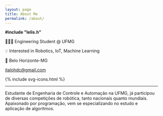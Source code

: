 ```yaml
---
layout: page
title: About Me
permalink: /about/
---
```


**\#include "lelis.h"**

👨🏻‍💻 Engineering Student @ UFMG

💡 Interested in Robotics, IoT, Machine Learning

📍 Belo Horizonte-MG

[italohdc@gmail.com](mailto:italohdc@gmail.com)

{% include svg-icons.html %}

---

Estudante de Engenharia de Controle e Automação na UFMG, já participou de diversas competições de robótica, tanto nacionais quanto mundiais. Apaixonado por programação, vem se especializando no estudo e aplicação de algoritmos.
